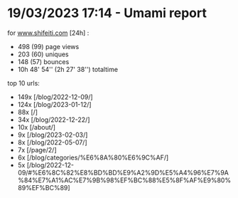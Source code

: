 # 19/03/2023 17:14 - Umami report
for www.shifeiti.com [24h] :

 - 498 (99) page views
 - 203 (60) uniques
 - 148 (57) bounces
 - 10h 48' 54'' (2h 27' 38'') totaltime


top 10 urls:
 - 149x [/blog/2022-12-09/]
 - 124x [/blog/2023-01-12/]
 - 88x [/]
 - 34x [/blog/2022-12-22/]
 - 10x [/about/]
 - 9x [/blog/2023-02-03/]
 - 8x [/blog/2022-05-07/]
 - 7x [/page/2/]
 - 6x [/blog/categories/%E6%8A%80%E6%9C%AF/]
 - 5x [/blog/2022-12-09/#%E6%8C%82%E8%BD%BD%E9%A2%9D%E5%A4%96%E7%9A%84%E7%A1%AC%E7%9B%98%EF%BC%88%E5%8F%AF%E9%80%89%EF%BC%89]


